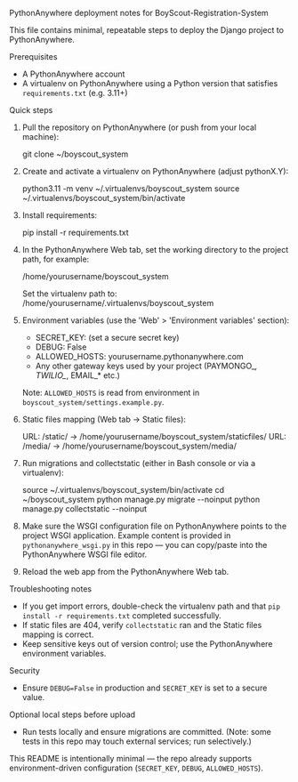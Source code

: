PythonAnywhere deployment notes for BoyScout-Registration-System

This file contains minimal, repeatable steps to deploy the Django project to PythonAnywhere.

Prerequisites
- A PythonAnywhere account
- A virtualenv on PythonAnywhere using a Python version that satisfies `requirements.txt` (e.g. 3.11+)

Quick steps

1. Pull the repository on PythonAnywhere (or push from your local machine):

   git clone <your-repo-url> ~/boyscout_system

2. Create and activate a virtualenv on PythonAnywhere (adjust pythonX.Y):

   python3.11 -m venv ~/.virtualenvs/boyscout_system
   source ~/.virtualenvs/boyscout_system/bin/activate

3. Install requirements:

   pip install -r requirements.txt

4. In the PythonAnywhere Web tab, set the working directory to the project path, for example:

   /home/yourusername/boyscout_system

   Set the virtualenv path to: /home/yourusername/.virtualenvs/boyscout_system

5. Environment variables (use the 'Web' > 'Environment variables' section):

   - SECRET_KEY: (set a secure secret key)
   - DEBUG: False
   - ALLOWED_HOSTS: yourusername.pythonanywhere.com
   - Any other gateway keys used by your project (PAYMONGO_*, TWILIO_*, EMAIL_* etc.)

   Note: `ALLOWED_HOSTS` is read from environment in `boyscout_system/settings.example.py`.

6. Static files mapping (Web tab -> Static files):

   URL: /static/  ->  /home/yourusername/boyscout_system/staticfiles/
   URL: /media/   ->  /home/yourusername/boyscout_system/media/

7. Run migrations and collectstatic (either in Bash console or via a virtualenv):

   source ~/.virtualenvs/boyscout_system/bin/activate
   cd ~/boyscout_system
   python manage.py migrate --noinput
   python manage.py collectstatic --noinput

8. Make sure the WSGI configuration file on PythonAnywhere points to the project WSGI application. Example content is provided in `pythonanywhere_wsgi.py` in this repo — you can copy/paste into the PythonAnywhere WSGI file editor.

9. Reload the web app from the PythonAnywhere Web tab.

Troubleshooting notes
- If you get import errors, double-check the virtualenv path and that `pip install -r requirements.txt` completed successfully.
- If static files are 404, verify `collectstatic` ran and the Static files mapping is correct.
- Keep sensitive keys out of version control; use the PythonAnywhere environment variables.

Security
- Ensure `DEBUG=False` in production and `SECRET_KEY` is set to a secure value.

Optional local steps before upload
- Run tests locally and ensure migrations are committed. (Note: some tests in this repo may touch external services; run selectively.)

This README is intentionally minimal — the repo already supports environment-driven configuration (`SECRET_KEY`, `DEBUG`, `ALLOWED_HOSTS`).
